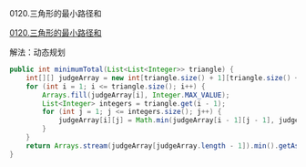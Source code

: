 0120.三角形的最小路径和

[0120.三角形的最小路径和
](https://leetcode-cn.com/problems/triangle/)

解法：动态规划



```java
public int minimumTotal(List<List<Integer>> triangle) {
    int[][] judgeArray = new int[triangle.size() + 1][triangle.size() + 1];
    for (int i = 1; i <= triangle.size(); i++) {
        Arrays.fill(judgeArray[i], Integer.MAX_VALUE);
        List<Integer> integers = triangle.get(i - 1);
        for (int j = 1; j <= integers.size(); j++) {
            judgeArray[i][j] = Math.min(judgeArray[i - 1][j - 1], judgeArray[i - 1][j]) + integers.get(j - 1);
        }
    }
    return Arrays.stream(judgeArray[judgeArray.length - 1]).min().getAsInt();
}
```



